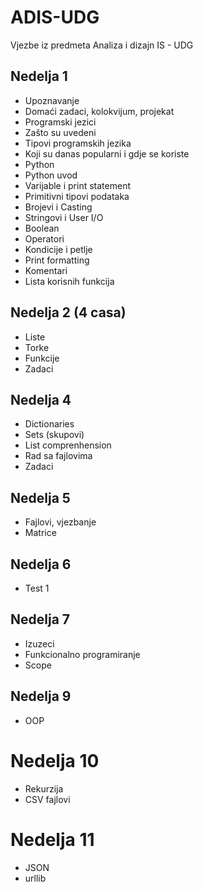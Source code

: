# ADIS-UDG
Vjezbe iz predmeta Analiza i dizajn IS - UDG

## Nedelja 1
- Upoznavanje
- Domaći zadaci, kolokvijum, projekat
- Programski jezici
- Zašto su uvedeni
- Tipovi programskih jezika
- Koji su danas popularni i gdje se koriste
- Python
- Python uvod
- Varijable i print statement
- Primitivni tipovi podataka
- Brojevi i Casting
- Stringovi i User I/O
- Boolean
- Operatori
- Kondicije i petlje
- Print formatting
- Komentari
- Lista korisnih funkcija

## Nedelja 2 (4 casa)
- Liste
- Torke
- Funkcije
- Zadaci

## Nedelja 4
- Dictionaries
- Sets (skupovi)
- List comprenhension
- Rad sa fajlovima
- Zadaci

## Nedelja 5
- Fajlovi, vjezbanje
- Matrice

## Nedelja 6
- Test 1

## Nedelja 7
- Izuzeci
- Funkcionalno programiranje
- Scope

## Nedelja 9
- OOP

# Nedelja 10
- Rekurzija
- CSV fajlovi

# Nedelja 11
- JSON
- urllib
